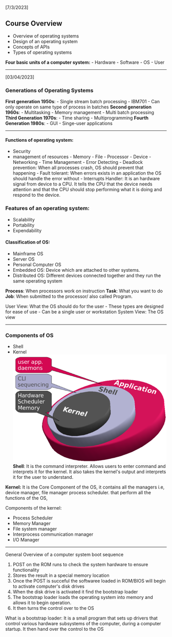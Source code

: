 [7/3/2023]

## Course Overview
- Overview of operating systems
- Design of an operating system
- Concepts of APIs
- Types of operating systems

**Four basic units of a computer system:**
	- Hardware
	- Software
	- OS 
	- User



---
[03/04/2023]
### Generations of Operating Systems
**First generation 1950s**:
	- Single stream batch processing
	- IBM701
	- Can only operate on same type of process in batches
**Second generation 1960s**:
	- Multitasking
	- Memory management
	- Multi batch processing
 **Third Generation 1970s**:
	 - Time sharing
	 - Multiprogramming
  **Fourth Generation 1980s**:
	  - GUI
	  - Singe-user applications
  
---
   
####   Functions of operating system:
   - Security
   - management of resources
			- Memory
			- File
			- Processor
			- Device
	- Networking
	- Time Management
	- Error Detecting
	- Deadlock prevention: When all processes crash, OS should prevent that happening
	- Fault tolerant: When errors exists in an application the OS should handle the error without 
	- Interrupts Handler: It is an hardware signal from  device to a CPU. It tells the CPU that the device needs attention and that the CPU should stop performing what it is doing and respond to the device. 

### Features of an operating system:
- Scalability
- Portability
- Expendability

#### Classification of OS:
- Mainframe OS
- Server OS
- Personal Computer OS
- Embedded OS: Device which are attached to other systems.
- Distributed OS: Different devices connected together and they run the same operating system


**Process**: When processors work on instruction
**Task**: What you want to do
**Job**: When submitted to the processor/ also called Program. 



User View: What the OS should do for the user
				- These types are designed for ease of use
				- Can be a single user or workstation
System View: The OS view

---
### Components of OS
- Shell
- Kernel
![mne|350](../Images/Pasted.png)
**Shell**: It is the command interpreter. Allows users to enter command and interprets it for the kernel. It also takes the kernel's output and interprets it for the user to understand. 

**Kernel:** It is the Core Component of the OS, it contains all the managers i.e, device manager, file manager process scheduler. that perform all the functions of the OS,

Components of the kernel:
- Process Scheduler
- Memory Manager
- File system manager
- Interprocess communication manager
- I/O Manager

---
General Overview of a computer system boot sequence

1. POST on the ROM runs to check the system hardware to ensure functionality
2. Stores the result in a special memory location
3. Once the POST is succeful the softwaree loaded in ROM/BIOS will begin to activate computer's disk drives
4. When the disk drive is activated it find the bootstrap loader
5. The bootstrap loader loads the operating system into memory and allows it to begin operation. 
6. It then turns the control over to the OS

What is a bootstrap loader:
It is a small program that sets up drivers that control various hardware subsystems of the computer, during a computer startup. It then hand over the control to the OS
